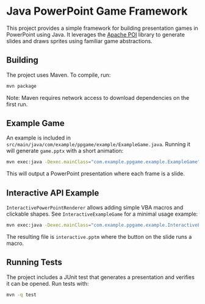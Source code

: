 # Java PowerPoint Game Framework

This project provides a simple framework for building presentation games in PowerPoint using Java. It leverages the [Apache POI](https://poi.apache.org/) library to generate slides and draws sprites using familiar game abstractions.

## Building

The project uses Maven. To compile, run:

```bash
mvn package
```

Note: Maven requires network access to download dependencies on the first run.

## Example Game

An example is included in `src/main/java/com/example/ppgame/example/ExampleGame.java`.
Running it will generate `game.pptx` with a short animation:

```bash
mvn exec:java -Dexec.mainClass="com.example.ppgame.example.ExampleGame"
```

This will output a PowerPoint presentation where each frame is a slide.

## Interactive API Example

`InteractivePowerPointRenderer` allows adding simple VBA macros and clickable
shapes. See `InteractiveExampleGame` for a minimal usage example:

```bash
mvn exec:java -Dexec.mainClass="com.example.ppgame.example.InteractiveExampleGame"
```

The resulting file is `interactive.pptm` where the button on the slide runs a
macro.

## Running Tests

The project includes a JUnit test that generates a presentation and
verifies it can be opened. Run tests with:

```bash
mvn -q test
```
